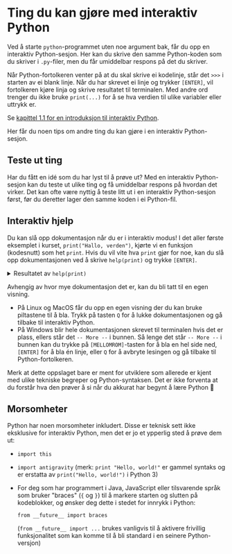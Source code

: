 Ting du kan gjøre med interaktiv Python
=======================================

Ved å starte `python`-programmet uten noe argument bak, får du opp en interaktiv Python-sesjon.
Her kan du skrive den samme Python-koden som du skriver i `.py`-filer, men du får umiddelbar respons på det du skriver.

Når Python-fortolkeren venter på at du skal skrive ei kodelinje, står det `>>>` i starten av ei blank linje.
Når du har skrevet ei linje og trykker `[ENTER]`, vil fortolkeren kjøre linja og skrive resultatet til terminalen.
Med andre ord trenger du ikke bruke `print(...)` for å se hva verdien til ulike variabler eller uttrykk er.

Se [kapittel 1.1 for en introduksjon til interaktiv Python](../kap1/1_kjøre_pythonprogram.md).

Her får du noen tips om andre ting du kan gjøre i en interaktiv Python-sesjon.

## Teste ut ting

Har du fått en idé som du har lyst til å prøve ut?
Med en interaktiv Python-sesjon kan du teste ut ulike ting og få umiddelbar respons på hvordan det virker.
Det kan ofte være nyttig å teste litt ut i en interaktiv Python-sesjon først, før du deretter lager den samme koden i ei Python-fil.


## Interaktiv hjelp

Du kan slå opp dokumentasjon når du er i interaktiv modus!
I det aller første eksemplet i kurset, `print("Hallo, verden")`, kjørte vi en funksjon (kodesnutt) som het `print`.
Hvis du vil vite hva `print` gjør for noe, kan du slå opp dokumentasjonen ved å skrive `help(print)` og trykke `[ENTER]`.

<details>
<summary>Resultatet av <code>help(print)</code></summary>

```
Help on built-in function print in module builtins:

print(...)
    print(value, ..., sep=' ', end='\n', file=sys.stdout, flush=False)

    Prints the values to a stream, or to sys.stdout by default.
    Optional keyword arguments:
    file:  a file-like object (stream); defaults to the current sys.stdout.
    sep:   string inserted between values, default a space.
    end:   string appended after the last value, default a newline.
    flush: whether to forcibly flush the stream.
```

</details>

Avhengig av hvor mye dokumentasjon det er, kan du bli tatt til en egen visning.

* På Linux og MacOS får du opp en egen visning der du kan bruke piltastene til å bla.
  Trykk på tasten `Q` for å lukke dokumentasjonen og gå tilbake til interaktiv Python.
* På Windows blir hele dokumentasjonen skrevet til terminalen hvis det er plass, ellers står det `-- More --` i bunnen.
  Så lenge det står `-- More --` i bunnen kan du trykke på `[MELLOMROM]`-tasten for å bla en hel side ned,
  `[ENTER]` for å bla én linje, eller `Q` for å avbryte lesingen og gå tilbake til Python-fortolkeren.

Merk at dette oppslaget bare er ment for utviklere som allerede er kjent med ulike tekniske begreper og Python-syntaksen.
Det er ikke forventa at du forstår hva den prøver å si når du akkurat har begynt å lære Python 🙂


## Morsomheter

Python har noen morsomheter inkludert.
Disse er teknisk sett ikke eksklusive for interaktiv Python, men det er jo et ypperlig sted å prøve dem ut:

* `import this`
* `import antigravity` (merk: `print "Hello, world!"` er gammel syntaks og er erstatta av `print("Hello, world!")` i Python 3)
* For deg som har programmert i Java, JavaScript eller tilsvarende språk som bruker "braces" (`{` og `}`) til å markere starten og slutten på kodeblokker, og ønsker deg dette i stedet for innrykk i Python:

  `from __future__ import braces`

  (`from __future__ import ...` brukes vanligvis til å aktivere frivillig funksjonalitet som kan komme til å bli standard i en seinere Python-versjon)
